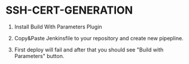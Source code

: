 # SSH-CERT-GENERATION

1. Install Build With Parameters Plugin

2. Copy&Paste Jenkinsfile to your repository and create new pipepline.

3. First deploy will fail and after that you should see "Build with Parameters" button.
